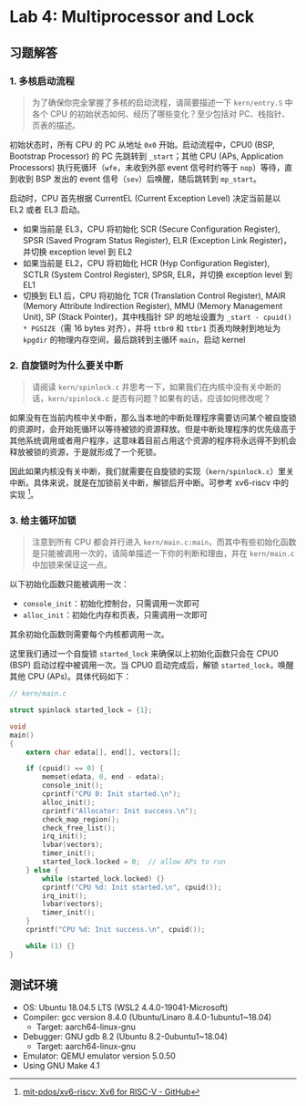 # Lab 4: Multiprocessor and Lock

## 习题解答

### 1. 多核启动流程

> 为了确保你完全掌握了多核的启动流程，请简要描述一下 `kern/entry.S` 中各个 CPU 的初始状态如何、经历了哪些变化？至少包括对 PC、栈指针、页表的描述。

初始状态时，所有 CPU 的 PC 从地址 `0x0` 开始。启动流程中，CPU0 (BSP, Bootstrap Processor) 的 PC 先跳转到 `_start`；其他 CPU (APs, Application Processors) 执行死循环（`wfe`，未收到外部 event 信号时约等于 `nop`）等待，直到收到 BSP 发出的 event 信号（`sev`）后唤醒，随后跳转到 `mp_start`。

启动时，CPU 首先根据 CurrentEL (Current Exception Level) 决定当前是以 EL2 或者 EL3 启动。

- 如果当前是 EL3，CPU 将初始化 SCR (Secure Configuration Register), SPSR (Saved Program Status Register), ELR (Exception Link Register)，并切换 exception level 到 EL2
- 如果当前是 EL2，CPU 将初始化 HCR (Hyp Configuration Register), SCTLR (System Control Register), SPSR, ELR，并切换 exception level 到 EL1
- 切换到 EL1 后，CPU 将初始化 TCR (Translation Control Register), MAIR (Memory Attribute Indirection Register), MMU (Memory Management Unit), SP (Stack Pointer)，其中栈指针 SP 的地址设置为 `_start - cpuid() * PGSIZE`（需 16 bytes 对齐），并将 `ttbr0` 和 `ttbr1` 页表均映射到地址为 `kpgdir` 的物理内存空间，最后跳转到主循环 `main`，启动 kernel

### 2. 自旋锁时为什么要关中断

> 请阅读 `kern/spinlock.c` 并思考一下，如果我们在内核中没有关中断的话，`kern/spinlock.c` 是否有问题？如果有的话，应该如何修改呢？

如果没有在当前内核中关中断，那么当本地的中断处理程序需要访问某个被自旋锁的资源时，会开始死循环以等待被锁的资源释放。但是中断处理程序的优先级高于其他系统调用或者用户程序，这意味着目前占用这个资源的程序将永远得不到机会释放被锁的资源，于是就形成了一个死锁。

因此如果内核没有关中断，我们就需要在自旋锁的实现（`kern/spinlock.c`）里关中断。具体来说，就是在加锁前关中断，解锁后开中断。可参考 xv6-riscv 中的实现 [^1]。

### 3. 给主循环加锁

> 注意到所有 CPU 都会并行进入 `kern/main.c:main`，而其中有些初始化函数是只能被调用一次的，请简单描述一下你的判断和理由，并在 `kern/main.c` 中加锁来保证这一点。

以下初始化函数只能被调用一次：

- `console_init`：初始化控制台，只需调用一次即可
- `alloc_init`：初始化内存和页表，只需调用一次即可

其余初始化函数则需要每个内核都调用一次。

这里我们通过一个自旋锁 `started_lock` 来确保以上初始化函数只会在 CPU0 (BSP) 启动过程中被调用一次。当 CPU0 启动完成后，解锁 `started_lock`，唤醒其他 CPU (APs)。具体代码如下：

```c {.line-numbers}
// kern/main.c

struct spinlock started_lock = {1};

void
main()
{
    extern char edata[], end[], vectors[];

    if (cpuid() == 0) {
        memset(edata, 0, end - edata);
        console_init();
        cprintf("CPU 0: Init started.\n");
        alloc_init();
        cprintf("Allocator: Init success.\n");
        check_map_region();
        check_free_list();
        irq_init();
        lvbar(vectors);
        timer_init();
        started_lock.locked = 0;  // allow APs to run
    } else {
        while (started_lock.locked) {}
        cprintf("CPU %d: Init started.\n", cpuid());
        irq_init();
        lvbar(vectors);
        timer_init();
    }
    cprintf("CPU %d: Init success.\n", cpuid());

    while (1) {}
}
```

## 测试环境

- OS: Ubuntu 18.04.5 LTS (WSL2 4.4.0-19041-Microsoft)
- Compiler: gcc version 8.4.0 (Ubuntu/Linaro 8.4.0-1ubuntu1~18.04)
  - Target: aarch64-linux-gnu
- Debugger: GNU gdb 8.2 (Ubuntu 8.2-0ubuntu1~18.04)
  - Target: aarch64-linux-gnu
- Emulator: QEMU emulator version 5.0.50
- Using GNU Make 4.1

[^1]: [mit-pdos/xv6-riscv: Xv6 for RISC-V - GitHub](https://github.com/mit-pdos/xv6-riscv/blob/riscv/kernel/spinlock.c)
